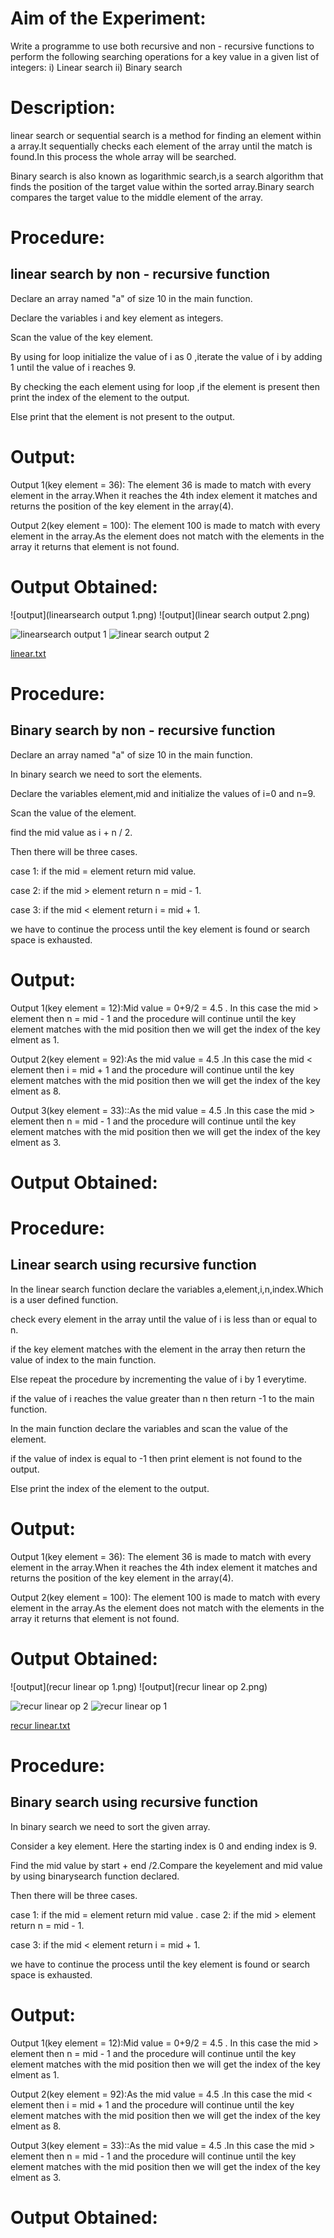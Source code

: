 # Aim of the Experiment:

Write a programme to use both recursive and non - recursive functions to perform the following searching operations for a key value in a given list of integers:
i) Linear search   ii) Binary search


# Description: 
linear search or sequential search is a method for finding an element within a array.It sequentially checks each element of the array until the match is found.In this process the whole array will be searched.

Binary search is also known as logarithmic search,is a search algorithm that finds the position of the target value within the sorted array.Binary search compares the target value to the middle element of the array.

# Procedure:
## linear search by non - recursive function
 Declare an array named "a" of size 10 in the main function.
 
 Declare the variables i and key element as integers.
 
 Scan the value of the key element.
 
 By using for loop initialize the value of i as 0 ,iterate the value of i by adding 1 until the value of i reaches 9.
 
 By checking the each element using for loop ,if the element is present then print the index of the element to the output.
 
 Else print that the element is not present to the output.

# Output:
Output 1(key element = 36): The element 36 is made to match with every element in the array.When it reaches the 4th index element it matches and returns the position of the key element in the array(4). 

Output 2(key element = 100): The element 100 is made to match with every element in the array.As the element does not match with the elements in the array it returns that element is not found.

# Output Obtained:
![output](linearsearch output 1.png)
![output](linear search output 2.png)

![linearsearch output 1](https://user-images.githubusercontent.com/69143016/90311186-f66f0680-df15-11ea-8c3b-6159c5cc7aec.png)
![linear search output 2](https://user-images.githubusercontent.com/69143016/90311187-f66f0680-df15-11ea-81bf-10ae9b4545da.png)

[linear.txt](https://github.com/tejaswini1108/II-IT-B-LAB/files/5078547/linear.txt)

# Procedure:
## Binary search by non - recursive function
Declare an array named "a" of size 10 in the main function.

In binary search we need to sort the elements.

Declare the variables element,mid and initialize the values of i=0 and n=9.

Scan the value of the element.

find the mid value as i + n / 2.

Then there will be three cases.

case 1: if the mid = element return mid value.

case 2: if the mid > element return n = mid - 1.

case 3: if the mid < element return i = mid + 1.

we have to continue the process until the key element is found or search space is exhausted.

# Output:

Output 1(key element = 12):Mid value = 0+9/2 = 4.5 . In this case the mid > element then n = mid - 1 and the procedure will continue until the key element matches with the mid position then we will get the index of the key elment as 1.

Output 2(key element = 92):As the mid value = 4.5 .In this case the mid < element then i = mid + 1 and the procedure will continue until the key element matches with the mid position then we will get the index of the key elment as 8.

Output 3(key element = 33)::As the mid value = 4.5 .In this case the mid > element then n = mid - 1 and the procedure will continue until the key element matches with the mid position then we will get the index of the key elment as 3.


# Output Obtained:



# Procedure:
## Linear search using recursive function
In the linear search function declare the variables a,element,i,n,index.Which is a user defined function.

check every element in the array until the value of i is less than or equal to n.

if the key element matches with the element in the array then return the value of index to the main function.

Else repeat the procedure by incrementing the value of i by 1 everytime.

if the value of i reaches the value greater than n then return -1 to the main function.

In the main function declare the variables and scan the value of the element.

if the value of index is equal to -1 then print element is not found to the output.

Else print the index of the element to the output.

# Output:
Output 1(key element = 36):  The element 36 is made to match with every element in the array.When it reaches the 4th index element it matches and returns the position of the key element in the array(4). 

Output 2(key element = 100): The element 100 is made to match with every element in the array.As the element does not match with the elements in the array it returns that element is not found.

# Output Obtained:
![output](recur linear op 1.png)
![output](recur linear op 2.png)

![recur linear op 2](https://user-images.githubusercontent.com/69143016/90311180-f40cac80-df15-11ea-8c22-fb3d2251c698.png)
![recur linear op 1](https://user-images.githubusercontent.com/69143016/90311182-f4a54300-df15-11ea-8125-da496bcd6c10.png)

[recur linear.txt](https://github.com/tejaswini1108/II-IT-B-LAB/files/5078549/recur.linear.txt)

# Procedure:
## Binary search using recursive function
In binary search we need to sort the given array.

Consider a key element. Here the starting index is 0 and ending index is 9.

Find the mid value by start + end /2.Compare the keyelement and mid value by using binarysearch function declared.

Then there will be three cases.

case 1: if the mid = element return mid value
.
case 2: if the mid > element return n = mid - 1.

case 3: if the mid < element return i = mid + 1.

we have to continue the process until the key element is found or search space is exhausted.

# Output:
Output 1(key element = 12):Mid value = 0+9/2 = 4.5 . In this case the mid > element then n = mid - 1 and the procedure will continue until the key element matches with the mid position then we will get the index of the key elment as 1.

Output 2(key element = 92):As the mid value = 4.5 .In this case the mid < element then i = mid + 1 and the procedure will continue until the key element matches with the mid position then we will get the index of the key elment as 8.

Output 3(key element = 33)::As the mid value = 4.5 .In this case the mid > element then n = mid - 1 and the procedure will continue until the key element matches with the mid position then we will get the index of the key elment as 3.

# Output Obtained:








